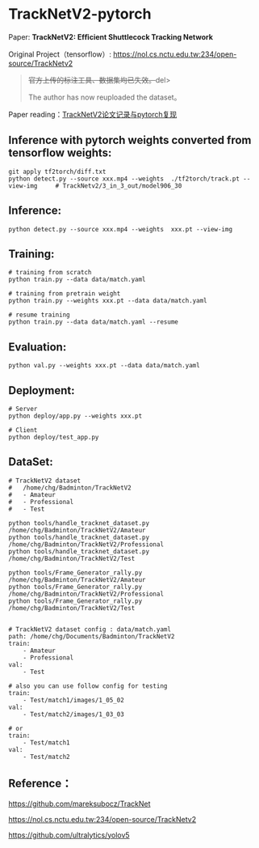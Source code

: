 # TrackNetV2-pytorch

Paper:	**TrackNetV2: Efﬁcient Shuttlecock Tracking Network**

Original Project（tensorflow）:	https://nol.cs.nctu.edu.tw:234/open-source/TrackNetv2

> <del>官方上传的标注工具、数据集均已失效。</del>del>
>
> The author has now reuploaded the dataset。

Paper reading：[TrackNetV2论文记录与pytorch复现](https://zhuanlan.zhihu.com/p/624900770)



## Inference with pytorch weights converted from tensorflow weights:

```shell
git apply tf2torch/diff.txt
python detect.py --source xxx.mp4 --weights  ./tf2torch/track.pt --view-img		# TrackNetv2/3_in_3_out/model906_30
```



## Inference:

```
python detect.py --source xxx.mp4 --weights  xxx.pt --view-img
```



## Training:

```
# training from scratch
python train.py --data data/match.yaml

# training from pretrain weight
python train.py --weights xxx.pt --data data/match.yaml

# resume training
python train.py --data data/match.yaml --resume
```



## Evaluation:

```shell
python val.py --weights xxx.pt --data data/match.yaml
```



## Deployment:

```shell
# Server
python deploy/app.py --weights xxx.pt

# Client
python deploy/test_app.py
```





## DataSet:

```
# TrackNetV2 dataset
#	/home/chg/Badminton/TrackNetV2
#	- Amateur  
#	- Professional  
#	- Test

python tools/handle_tracknet_dataset.py /home/chg/Badminton/TrackNetV2/Amateur
python tools/handle_tracknet_dataset.py /home/chg/Badminton/TrackNetV2/Professional
python tools/handle_tracknet_dataset.py /home/chg/Badminton/TrackNetV2/Test

python tools/Frame_Generator_rally.py /home/chg/Badminton/TrackNetV2/Amateur
python tools/Frame_Generator_rally.py /home/chg/Badminton/TrackNetV2/Professional
python tools/Frame_Generator_rally.py /home/chg/Badminton/TrackNetV2/Test


# TrackNetV2 dataset config : data/match.yaml
path: /home/chg/Documents/Badminton/TrackNetV2
train:
    - Amateur
    - Professional 
val:
    - Test
    
# also you can use follow config for testing
train:
    - Test/match1/images/1_05_02
val:
    - Test/match2/images/1_03_03

# or
train:
    - Test/match1
val:
    - Test/match2

```



## Reference：

https://github.com/mareksubocz/TrackNet

https://nol.cs.nctu.edu.tw:234/open-source/TrackNetv2

https://github.com/ultralytics/yolov5